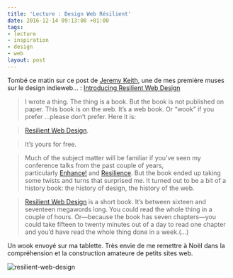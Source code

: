 ```yaml
---
title: 'Lecture : Design Web Résilient'
date: 2016-12-14 09:13:00 +01:00
tags:
- lecture
- inspiration
- design
- web
layout: post
---
```


Tombé ce matin sur ce post de <span class="h-card">[Jeremy Keith](http://adactio.com)</span>, une de mes première muses sur le design indieweb... : [Introducing Resilient Web Design](https://adactio.com/journal/11608)

> I wrote a thing. The thing is a book. But the book is not published on paper. This book is on the web. It’s a web book. Or “wook” if you prefer …please don’t prefer. Here it is:

> [Resilient Web Design](https://resilientwebdesign.com/).

> It’s yours for free.

> Much of the subject matter will be familiar if you’ve seen my conference talks from the past couple of years, particularly [Enhance!](https://adactio.com/articles/9465) and [Resilience](https://adactio.com/articles/11481). But the book ended up taking some twists and turns that surprised me. It turned out to be a bit of a history book: the history of design, the history of the web.

> [Resilient Web Design](https://resilientwebdesign.com/) is a short book. It’s between sixteen and seventeen megawords long. You could read the whole thing in a couple of hours. Or—because the book has seven chapters—you could take fifteen to twenty minutes out of a day to read one chapter and you’d have read the whole thing done in a week.(...) 

Un wook envoyé sur ma tablette. Très envie de me remettre à Noël dans la compréhension et la construction amateure de petits sites web.

![resilient-web-design](/uploads/resilient-web-design-jeremy-keith.png)  


